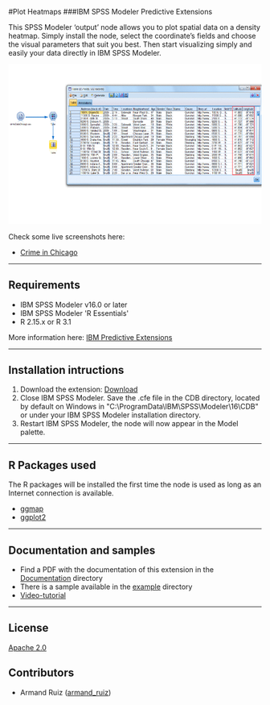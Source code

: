 #Plot Heatmaps
###IBM SPSS Modeler Predictive Extensions

This SPSS Modeler ‘output’ node allows you to plot spatial data on a density heatmap. Simply install the node, select the coordinate’s fields and choose the visual parameters that suit you best. Then start visualizing simply and easily your data directly in IBM SPSS Modeler.

![Map](https://github.com/IBMPredictiveAnalytics/Plot-Heatmaps/blob/master/Screenshot/map.gif?raw=true)

Check some live screenshots here:
- [Crime in Chicago][10]

---
Requirements
----
- IBM SPSS Modeler v16.0 or later
- IBM SPSS Modeler 'R Essentials'
- R 2.15.x or R 3.1

More information here: [IBM Predictive Extensions][2]


---
Installation intructions
----
1. Download the extension: [Download][3] 
2. Close IBM SPSS Modeler. Save the .cfe file in the CDB directory, located by default on Windows in "C:\ProgramData\IBM\SPSS\Modeler\16\CDB" or under your IBM SPSS Modeler installation directory.
3. Restart IBM SPSS Modeler, the node will now appear in the Model palette.

---
R Packages used
----
The R packages will be installed the first time the node is used as long as an Internet connection is available.
- [ggmap][4]
- [ggplot2][11]

---
Documentation and samples
----
- Find a PDF with the documentation of this extension in the [Documentation][5] directory
- There is a sample available in the [example][6] directory
- [Video-tutorial][20]

---
License
----

[Apache 2.0][1]


Contributors
----

  - Armand Ruiz ([armand_ruiz](https://twitter.com/armand_ruiz))


[1]: http://www.apache.org/licenses/LICENSE-2.0.html
[2]:https://developer.ibm.com/predictiveanalytics/downloads/#tab2
[3]:https://github.com/IBMPredictiveAnalytics/Plot-Heatmaps/raw/master/Source%20code/plotHeatmaps.cfe
[4]:http://cran.r-project.org/web/packages/ggmap/index.html
[5]:https://github.com/IBMPredictiveAnalytics/Plot-Heatmaps/blob/master/Documentation/PlotHeatmap-SPSSModelerExtension.pdf
[6]:https://github.com/IBMPredictiveAnalytics/Plot-Heatmaps/tree/master/Example
[10]:https://github.com/IBMPredictiveAnalytics/Plot-Heatmaps/tree/master/Screenshot
[11]:http://cran.r-project.org/web/packages/ggplot2/index.html
[20]:https://www.youtube.com/watch?v=j1EeC4XSGdw
